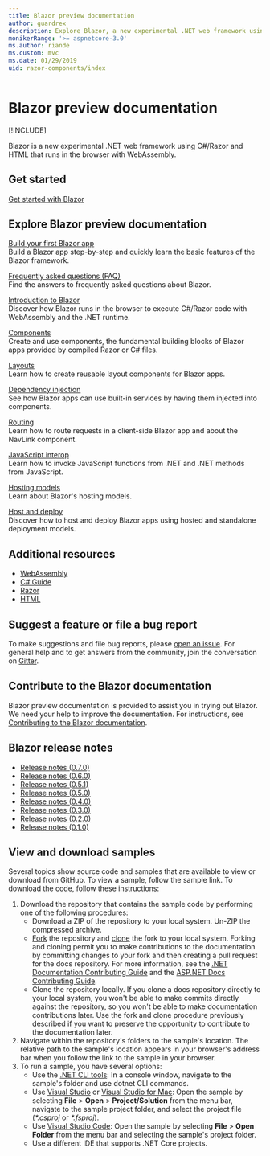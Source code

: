 ```yaml
---
title: Blazor preview documentation
author: guardrex
description: Explore Blazor, a new experimental .NET web framework using C#/Razor and HTML that runs in the browser with WebAssembly.
monikerRange: '>= aspnetcore-3.0'
ms.author: riande
ms.custom: mvc
ms.date: 01/29/2019
uid: razor-components/index
---
```

# Blazor preview documentation

[!INCLUDE[](~/includes/razor-components-preview-notice.md)]

Blazor is a new experimental .NET web framework using C#/Razor and HTML that runs in the browser with WebAssembly.

## Get started

[Get started with Blazor](xref:razor-components/get-started)

## Explore Blazor preview documentation

[Build your first Blazor app](xref:razor-components/tutorials/first-app)  
Build a Blazor app step-by-step and quickly learn the basic features of the Blazor framework.

[Frequently asked questions (FAQ)](xref:razor-components/introduction/faq)  
Find the answers to frequently asked questions about Blazor.

[Introduction to Blazor](xref:razor-components/introduction/index)  
Discover how Blazor runs in the browser to execute C#/Razor code with WebAssembly and the .NET runtime.

[Components](xref:razor-components/components/index)  
Create and use components, the fundamental building blocks of Blazor apps provided by compiled Razor or C# files.

[Layouts](xref:razor-components/layouts)  
Learn how to create reusable layout components for Blazor apps.

[Dependency injection](xref:razor-components/dependency-injection)  
See how Blazor apps can use built-in services by having them injected into components.

[Routing](xref:razor-components/routing)  
Learn how to route requests in a client-side Blazor app and about the NavLink component.

[JavaScript interop](xref:razor-components/javascript-interop)  
Learn how to invoke JavaScript functions from .NET and .NET methods from JavaScript.

[Hosting models](xref:razor-components/hosting-models)  
Learn about Blazor's hosting models.

[Host and deploy](xref:razor-components/host-and-deploy/index)  
Discover how to host and deploy Blazor apps using hosted and standalone deployment models.

## Additional resources

* [WebAssembly](http://webassembly.org/)
* [C# Guide](https://docs.microsoft.com/dotnet/csharp/)
* [Razor](https://docs.microsoft.com/aspnet/core/mvc/views/razor)
* [HTML](https://www.w3.org/html/)

## Suggest a feature or file a bug report

To make suggestions and file bug reports, please [open an issue](https://github.com/aspnet/Blazor/issues/new). For general help and to get answers from the community, join the conversation on [Gitter](https://gitter.im/aspnet/Blazor).

## Contribute to the Blazor documentation

Blazor preview documentation is provided to assist you in trying out Blazor. We need your help to improve the documentation. For instructions, see [Contributing to the Blazor documentation](https://github.com/aspnet/Blazor.Docs/blob/master/CONTRIBUTING.md).

## Blazor release notes

* [Release notes (0.7.0)](https://github.com/aspnet/Blazor/releases/tag/0.7.0)
* [Release notes (0.6.0)](https://github.com/aspnet/Blazor/releases/tag/0.6.0)
* [Release notes (0.5.1)](https://github.com/aspnet/Blazor/releases/tag/0.5.1)
* [Release notes (0.5.0)](https://github.com/aspnet/Blazor/releases/tag/0.5.0)
* [Release notes (0.4.0)](https://github.com/aspnet/Blazor/releases/tag/0.4.0)
* [Release notes (0.3.0)](https://github.com/aspnet/Blazor/releases/tag/0.3.0)
* [Release notes (0.2.0)](https://github.com/aspnet/Blazor/releases/tag/0.2.0)
* [Release notes (0.1.0)](https://github.com/aspnet/Blazor/releases/tag/0.1.0)

## View and download samples

Several topics show source code and samples that are available to view or download from GitHub. To view a sample, follow the sample link. To download the code, follow these instructions:

1. Download the repository that contains the sample code by performing one of the following procedures:
   * Download a ZIP of the repository to your local system. Un-ZIP the compressed archive.
   * [Fork](https://help.github.com/articles/fork-a-repo/) the repository and [clone](https://help.github.com/articles/cloning-a-repository/) the fork to your local system. Forking and cloning permit you to make contributions to the documentation by committing changes to your fork and then creating a pull request for the docs repository. For more information, see the [.NET Documentation Contributing Guide](https://github.com/dotnet/docs/blob/master/CONTRIBUTING.md) and the [ASP.NET Docs Contributing Guide](https://github.com/aspnet/Docs/blob/master/CONTRIBUTING.md).
   * Clone the repository locally. If you clone a docs repository directly to your local system, you won't be able to make commits directly against the repository, so you won't be able to make documentation contributions later. Use the fork and clone procedure previously described if you want to preserve the opportunity to contribute to the documentation later.
1. Navigate within the repository's folders to the sample's location. The relative path to the sample's location appears in your browser's address bar when you follow the link to the sample in your browser.
1. To run a sample, you have several options:
   * Use the [.NET CLI tools](https://docs.microsoft.com/dotnet/core/tools): In a console window, navigate to the sample's folder and use dotnet CLI commands.
   * Use [Visual Studio](https://www.visualstudio.com/) or [Visual Studio for Mac](https://www.visualstudio.com/vs/visual-studio-mac/): Open the sample by selecting **File** > **Open** > **Project/Solution** from the menu bar, navigate to the sample project folder, and select the project file (*\*.csproj* or *\*.fsproj*).
   * Use [Visual Studio Code](https://code.visualstudio.com/): Open the sample by selecting **File** > **Open Folder** from the menu bar and selecting the sample's project folder.
   * Use a different IDE that supports .NET Core projects.
